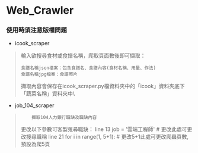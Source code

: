 # Web_Crawler
### 使用時須注意版權問題

* icook_scraper
> 輸入欲搜尋食材或食譜名稱，爬取頁面數後即可擷取：
> 
>     食譜名稱json檔案：包含食譜名、食譜內容(食材名稱、用量、作法)
>     食譜名稱jpg檔案：食譜照片
> 擷取內容會保存在icook_scraper.py檔資料夾中的「icook」資料夾底下「蔬菜名稱」資料夾中\


* job_104_scraper
>         擷取104人力銀行職缺及職缺內容
> 更改以下參數可客製蒐尋職缺：
> line 13  job = '雲端工程師'  # 更改此處可更改搜尋職稱
> line 21  for i in range(1, 5+1):  # 更改5+1此處可更改爬蟲頁數, 預設為爬5頁
